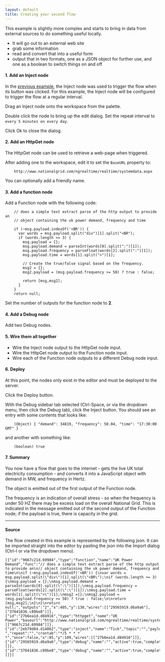 ```yaml
---
layout: default
title: Creating your second flow
---
```


This example is slightly more complex and starts to bring in data from external sources to do something useful locally.

 - It will go out to an external web site
 - grab some information
 - read and convert that into a useful form
 - output that in two formats, one as a JSON object for further use, and one as a boolean to switch things on and off

#### 1. Add an Inject node

In the [previous example](first-flow.html), the Inject node was used to trigger the flow when its button was clicked.
For this example, the Inject node will be configured to trigger the flow at a regular interval.

Drag an Inject node onto the workspace from the palette.

Double click the node to bring up the edit dialog. Set the repeat interval to `every 5 minutes on every day`.
        
Click Ok to close the dialog.

#### 2. Add an HttpGet node

The HttpGet node can be used to retrieve a web-page when triggered.

After adding one to the workspace, edit it to set the `BaseURL` property to:

        http://www.nationalgrid.com/ngrealtime/realtime/systemdata.aspx

You can optionally add a friendly name.

#### 3. Add a function node

Add a Function node with the following code:

        // does a simple text extract parse of the http output to provide an
        // object containing the uk power demand, frequency and time
        
        if (~msg.payload.indexOf('<BR')) {
          var words = msg.payload.split("div")[1].split("<BR");
          if (words.length >= 3) {
            msg.payload = {};
            msg.payload.demand = parseInt(words[0].split(":")[1]);
            msg.payload.frequency = parseFloat(words[2].split(":")[1]);
            msg.payload.time = words[1].split(">")[1];
            
            // Create the true/false signal based on the frequency.
            msg2 = {};
            msg2.payload = (msg.payload.frequency >= 50) ? true : false;
            
            return [msg,msg2];
          }
        }
        return null;

Set the number of outputs for the function node to <b>2</b>.

#### 4. Add a Debug node

Add two Debug nodes.

#### 5. Wire them all together

  - Wire the Inject node output to the HttpGet node input. 
  - Wire the HttpGet node output to the Function node input.
  - Wire each of the Function node outputs to a different Debug node input.

#### 6. Deploy

At this point, the nodes only exist in the editor and must be deployed to the
server.

Click the Deploy button.

With the Debug sidebar tab selected (Ctrl-Space, or via the dropdown menu, then click the Debug tab), click the
Inject button. You should see an entry with some contents that looks like:

        (Object) { "demand": 34819, "frequency": 50.04, "time": "17:30:00 GMT" }

and another with something like:

        (boolean) true


#### 7. Summary

You now have a flow that goes to the internet - gets the live UK total electricity
consumption - and converts it into a JavaScript object with demand in MW, and frequency in Hertz.

The object is emitted out of the first output of the Function node.

The frequency is an indication of overall stress - so when the frequency is under 50 HZ there may
be excess load on the overall National Grid. This is indicated in the message emitted out of the
second output of the Function node; if the payload is true, there is capacity in the grid.

***

#### Source

The flow created in this example is represented by the following json. It can be
imported straight into the editor by pasting the json into the Import dialog
(Ctrl-I or via the dropdown menu).


    [{"id":"9667c21d.69984","type":"function","name":"UK Power Demand","func":"// does a simple text extract parse of the http output to provide an\n// object containing the uk power demand, frequency and time\n\nif (~msg.payload.indexOf('<BR')) {\nvar words = msg.payload.split(\"div\")[1].split(\"<BR\");\nif (words.length >= 3) {\nmsg.payload = {};\nmsg.payload.demand = parseInt(words[0].split(\":\")[1]);\nmsg.payload.frequency = parseFloat(words[2].split(\":\")[1]);\nmsg.payload.time = words[1].split(\">\")[1];\nmsg2 ={};\nmsg2.payload = (msg.payload.frequency >= 50) ? true : false;\n\nreturn [msg,msg2];\n}\n}\nreturn null;","outputs":"2","x":405,"y":130,"wires":[["29565919.d6a9a6"],["37641836.c89be8"]]},{"id":"27b6ea1d.d84916","type":"httpget","name":"UK Power","baseurl":"http://www.nationalgrid.com/ngrealtime/realtime/systemdata.aspx","append":"","x":228,"y":119,"wires":[["9667c21d.69984"]]},{"id":"2eb79d84.d14862","type":"inject","name":"Tick","topic":"","payload":" ","repeat":"","crontab":"*/5 * * * *","once":false,"x":85,"y":109,"wires":[["27b6ea1d.d84916"]]},{"id":"29565919.d6a9a6","type":"debug","name":"","active":true,"complete":false,"x":601,"y":94,"wires":[]},{"id":"37641836.c89be8","type":"debug","name":"","active":true,"complete":false,"x":602,"y":165,"wires":[]}]

